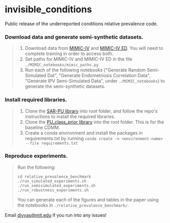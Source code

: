 # invisible_conditions
Public release of the underreported conditions relative prevalence code.

### Download data and generate semi-synthetic datasets.

> 1. Download data from [MIMIC-IV](https://physionet.org/content/mimiciv/0.4/) and [MIMIC-IV ED](https://physionet.org/content/mimic-iv-ed/1.0/). You will need to complete training in order to access both.
> 2. Set paths for MIMIC-IV and MIMIC-IV ED in the file ```./MIMIC_notebooks/mimic_paths.py```
> 3. Run each of the following notebooks ("Generate Random Semi-Simulated Dat", "Generate Endometriosis Correlation Data", "Generate IPV Semi-Simulated Data", under ```./MIMIC_notebooks```) to generate the semi-synthetic datasets.

### Install required libraries.

> 1. Clone the [SAR-PU library](https://github.com/ML-KULeuven/SAR-PU) into root folder, and follow the repo's instructions to install the required libraries.
> 2. Clone the [PU_class_prior library](https://github.com/teisseyrep/PU_class_prior.git) into the root folder. This is for the baseline CDMM. 
> 3. Create a conda environment and install the packages in requirements.txt by running 
> ``` conda create -n <environment-name> --file requirements.txt ```

### Reproduce experiments.

> Run the following: 
> ```
> cd relative_prevalence_benchmark
> ./run_simulated_experiments.sh
> ./run_semisimulated_experiments.sh
> ./run_robustness_experiments.sh
> ```
> You can generate each of the figures and tables in the paper using the notebooks in ```./relative_prevalence_benchmark/```. 

Email divyas@mit.edu if you run into any issues!
